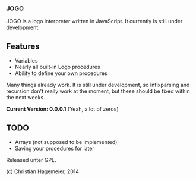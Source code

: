 ###  JOGO 

JOGO is a logo interpreter written in JavaScript. It currently is still under development.

## Features

*   Variables
*   Nearly all built-in Logo procedures
*   Ability to define your own procedures

Many things already work.
It is still under development, so Infixparsing and recursion don't really work at the moment, but these should be fixed within the next weeks.

**Current Version: 0.0.0.1**
(Yeah, a lot of zeros)

##  TODO 

*   Arrays (not supposed to be implemented)
*   Saving your procedures for later

Released unter GPL.

(c) Christian Hagemeier, 2014
